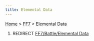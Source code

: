 ```yaml
---
title: Elemental Data
---
```


[Home](Main%20Page.md) > [FF7](FF7.md) > Elemental Data

1.  REDIRECT [FF7/Battle/Elemental Data][]

  [FF7/Battle/Elemental Data]: Battle/Elemental%20Data.md "wikilink"
